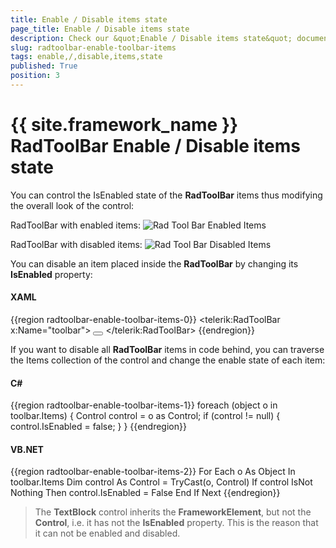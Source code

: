 ```yaml
---
title: Enable / Disable items state
page_title: Enable / Disable items state
description: Check our &quot;Enable / Disable items state&quot; documentation article for the RadToolBar {{ site.framework_name }} control.
slug: radtoolbar-enable-toolbar-items
tags: enable,/,disable,items,state
published: True
position: 3
---
```


# {{ site.framework_name }} RadToolBar Enable / Disable items state

You can control the IsEnabled state of the __RadToolBar__ items thus modifying the overall look of the control: 

RadToolBar with enabled items:
![Rad Tool Bar Enabled Items](images/RadToolBar_EnabledItems.png)

RadToolBar with disabled items:
![Rad Tool Bar Disabled Items](images/RadToolBar_DisabledItems.png)

You can disable an item placed inside the __RadToolBar__ by changing its __IsEnabled__ property:

#### __XAML__
{{region radtoolbar-enable-toolbar-items-0}}
    <telerik:RadToolBar x:Name="toolbar">
        <Button IsEnabled="False">
            <Image Source="/Images/Open.png" />
        </Button>
    </telerik:RadToolBar>
{{endregion}}

If you want to disable all __RadToolBar__ items in code behind, you can traverse the Items collection of the control and change the enable state of each item:

#### __C#__
{{region radtoolbar-enable-toolbar-items-1}}
	foreach (object o in toolbar.Items)
	{
		Control control = o as Control;
		if (control != null)
		{
			control.IsEnabled = false;
		}
	}
{{endregion}}

#### __VB.NET__
{{region radtoolbar-enable-toolbar-items-2}}
	For Each o As Object In toolbar.Items
		Dim control As Control = TryCast(o, Control)
		If control IsNot Nothing Then
			control.IsEnabled = False
		End If
	Next
{{endregion}}

> The __TextBlock__ control inherits the __FrameworkElement__, but not the __Control__, i.e. it has not the __IsEnabled__ property. This is the reason that it can not be enabled and disabled.